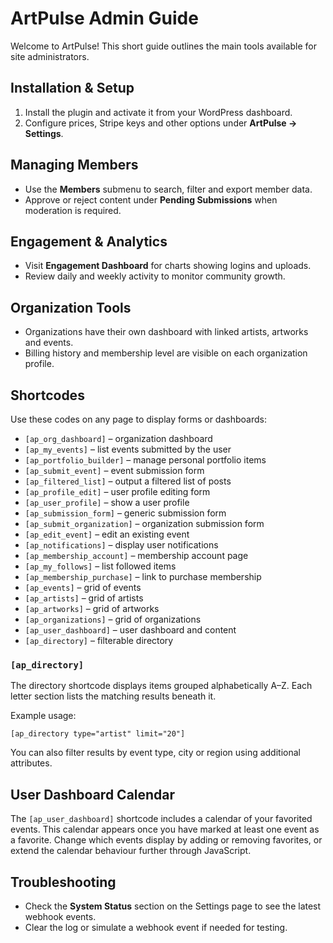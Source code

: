 # ArtPulse Admin Guide

Welcome to ArtPulse! This short guide outlines the main tools available for site administrators.

## Installation & Setup
1. Install the plugin and activate it from your WordPress dashboard.
2. Configure prices, Stripe keys and other options under **ArtPulse → Settings**.

## Managing Members
- Use the **Members** submenu to search, filter and export member data.
- Approve or reject content under **Pending Submissions** when moderation is required.

## Engagement & Analytics
- Visit **Engagement Dashboard** for charts showing logins and uploads.
- Review daily and weekly activity to monitor community growth.

## Organization Tools
- Organizations have their own dashboard with linked artists, artworks and events.
- Billing history and membership level are visible on each organization profile.

## Shortcodes
Use these codes on any page to display forms or dashboards:

- `[ap_org_dashboard]` – organization dashboard
- `[ap_my_events]` – list events submitted by the user
- `[ap_portfolio_builder]` – manage personal portfolio items
- `[ap_submit_event]` – event submission form
- `[ap_filtered_list]` – output a filtered list of posts
- `[ap_profile_edit]` – user profile editing form
- `[ap_user_profile]` – show a user profile
- `[ap_submission_form]` – generic submission form
- `[ap_submit_organization]` – organization submission form
- `[ap_edit_event]` – edit an existing event
- `[ap_notifications]` – display user notifications
- `[ap_membership_account]` – membership account page
- `[ap_my_follows]` – list followed items
- `[ap_membership_purchase]` – link to purchase membership
- `[ap_events]` – grid of events
- `[ap_artists]` – grid of artists
- `[ap_artworks]` – grid of artworks
- `[ap_organizations]` – grid of organizations
- `[ap_user_dashboard]` – user dashboard and content
- `[ap_directory]` – filterable directory

### `[ap_directory]`
The directory shortcode displays items grouped alphabetically A–Z. Each letter section lists the matching results beneath it.

Example usage:

```
[ap_directory type="artist" limit="20"]
```

You can also filter results by event type, city or region using additional attributes.

## User Dashboard Calendar
The `[ap_user_dashboard]` shortcode includes a calendar of your favorited events.
This calendar appears once you have marked at least one event as a favorite.
Change which events display by adding or removing favorites, or extend the calendar
behaviour further through JavaScript.

## Troubleshooting
- Check the **System Status** section on the Settings page to see the latest webhook events.
- Clear the log or simulate a webhook event if needed for testing.

